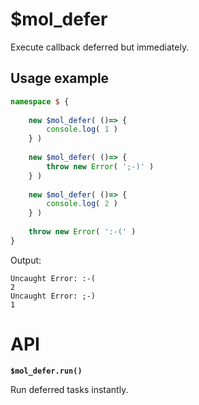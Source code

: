 # $mol_defer

Execute callback deferred but immediately. 

## Usage example

```typescript
namespace $ {
	
	new $mol_defer( ()=> {
		console.log( 1 )
	} )
	
	new $mol_defer( ()=> {
		throw new Error( ';-)' )
	} )
	
	new $mol_defer( ()=> {
		console.log( 2 )
	} )
	
	throw new Error( ':-(' )
}
```

Output:
```
Uncaught Error: :-(
2
Uncaught Error: ;-)
1
```

# API

**`$mol_defer.run()`**

Run deferred tasks instantly.
